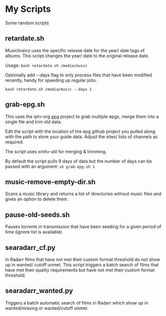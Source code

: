 # My Scripts

Some random scripts

## retardate.sh
Musicbrainz uses the specific release date for the year/ date tags of albums. This script changes the year/ date to the original release date.

Usage: `bash retardate.sh /media/music`

Optionally add --days flag to only process files that have been modified recently, handy for speeding up regular jobs.

`bash retardate.sh /media/music --days 1`

## grab-epg.sh
This uses the iptv-org [epg](https://github.com/iptv-org/epg/) project to grab multiple epgs, merge them into a single file and trim old data.

Edit the script with the location of the epg github project you pulled along with the path to store your guide data. Adjust the sites/ lists of channels as required.

The script uses xmltv-util for merging & trimming.

By default the script pulls 9 days of data but the number of days can be passed with an argument: `sh grab-epg.sh 1`

## music-remove-empty-dir.sh
Scans a music library and returns a list of directories without music files and gives an option to delete them.

## pause-old-seeds.sh
Pauses torrents in transmission that have been seeding for a given period of time (ignore list is available)

## searadarr_cf.py
In Radarr films that have not met their custom format threshold do not show up in wanted/ cutoff unmet. This script triggers a batch search of films that have met their quality requirements but have not met their custom format threshold.

## searadarr_wanted.py
Triggers a batch automatic search of films in Radarr which show up in wanted/missing or wanted/cutoff unmet.
